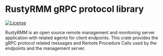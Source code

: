 # RustyRMM gRPC protocol library
[![License](https://img.shields.io/badge/License-BSD_2--Clause-orange.svg)](https://opensource.org/licenses/BSD-2-Clause)

RustyRMM is an open source remote management and monitoring server application with related agents for client endpoints. This crate provides the gRPC protocol related messages and Remote Procedure Calls used by the endpoints and the management server.